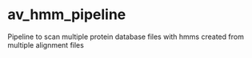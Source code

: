 # av_hmm_pipeline
Pipeline to scan multiple protein database files with hmms created from multiple alignment files

